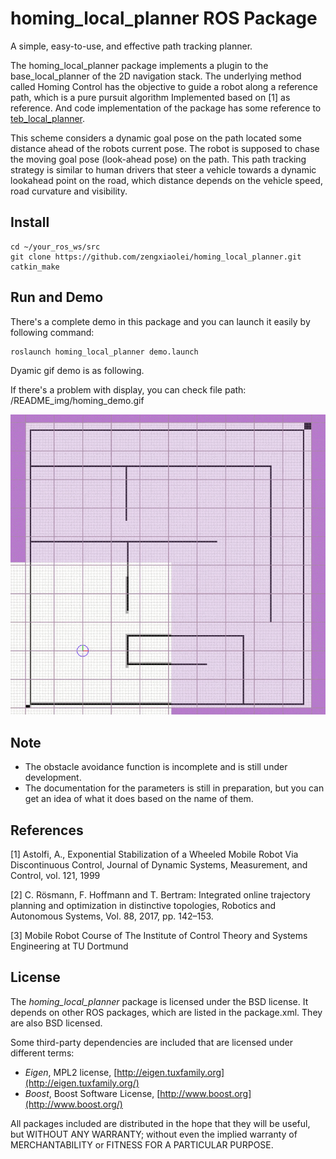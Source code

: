 # homing_local_planner ROS Package

A simple, easy-to-use, and effective path tracking planner.

The homing_local_planner package implements a plugin to the base_local_planner of the 2D navigation stack. The underlying method called Homing Control has the objective to guide a robot along a reference path, which is a pure pursuit algorithm Implemented based on [1]  as reference. And code implementation of the package has some reference to [teb_local_planner](http://wiki.ros.org/teb_local_planner).

This scheme considers a dynamic goal pose on the path located some distance ahead of the robots current pose. The robot is supposed to chase the moving goal pose (look-ahead pose) on the path. This path tracking strategy is similar to human drivers that steer a vehicle towards a dynamic lookahead point on the road, which distance depends on the vehicle speed, road curvature and visibility. 



##  Install 

```shell
cd ~/your_ros_ws/src
git clone https://github.com/zengxiaolei/homing_local_planner.git
catkin_make
```


## Run and Demo

There's a complete demo in this package and you can launch it easily by following command:

```shell
roslaunch homing_local_planner demo.launch
```
Dyamic gif demo is as following.

If there's a problem with display, you can check file path: /README_img/homing_demo.gif

![homing_demo](./README_img/homing_demo.gif)



## Note

- The obstacle avoidance function is incomplete and is still under development.
- The documentation for the parameters is still in preparation, but you can get an idea of what it does based on the name of them.



## References

[1] Astolfi, A., Exponential Stabilization of a Wheeled Mobile Robot Via Discontinuous
Control, Journal of Dynamic Systems, Measurement, and Control, vol. 121, 1999

[2] C. Rösmann, F. Hoffmann and T. Bertram: Integrated online trajectory planning and optimization in distinctive topologies, Robotics and Autonomous Systems, Vol. 88, 2017, pp. 142–153.

[3] Mobile Robot Course of The Institute of Control Theory and Systems Engineering at TU Dortmund



## License

The *homing_local_planner* package is licensed under the BSD license. It depends on other ROS packages, which are listed in the package.xml. They are also BSD licensed.

Some third-party dependencies are included that are licensed under different terms:

- *Eigen*, MPL2 license, [http://eigen.tuxfamily.org](http://eigen.tuxfamily.org/)
- *Boost*, Boost Software License, [http://www.boost.org](http://www.boost.org/)

All packages included are distributed in the hope that they will be useful, but WITHOUT ANY WARRANTY; without even the implied warranty of MERCHANTABILITY or FITNESS FOR A PARTICULAR PURPOSE. 